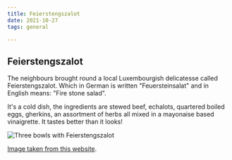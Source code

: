 ```yaml
---
title: Feierstengszalot
date: 2021-10-27
tags: general

---
```

## Feierstengszalot

The neighbours brought round a local Luxembourgish delicatesse called Feierstengszalot. Which in German is written "Feuersteinsalat" and in English means: "Fire stone salad".

It's a cold dish, the ingredients are stewed beef, echalots, quartered boiled eggs, gherkins, an assortment of herbs all mixed in a mayonaise based vinaigrette. It tastes better than it looks!

![Three bowls with Feierstengszalot](https://liebemitbiss.files.wordpress.com/2015/10/image13.jpeg?w=800)

[Image taken from this website](https://liebemitbiss.com/2015/10/06/feierstengszalot-oder-rindfleischsalat/).